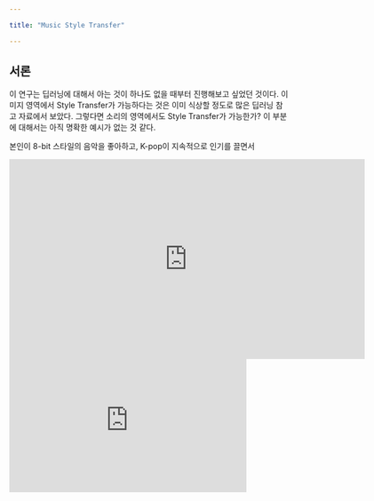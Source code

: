 ```yaml
---

title: "Music Style Transfer"

---
```


## 서론
이 연구는 딥러닝에 대해서 아는 것이 하나도 없을 때부터 진행해보고 싶었던 것이다. 
이미지 영역에서 Style Transfer가 가능하다는 것은 이미 식상할 정도로 많은 딥러닝 참고 자료에서 보았다. 
그렇다면 소리의 영역에서도 Style Transfer가 가능한가? 
이 부분에 대해서는 아직 명확한 예시가 없는 것 같다.

본인이 8-bit 스타일의 음악을 좋아하고, K-pop이 지속적으로 인기를 끌면서 

<iframe width="640" height="360" src="https://www.youtube.com/watch?v=Fm5iP0S1z9w?controls=0&amp;showinfo=0" frameborder="0" allowfullscreen></iframe>

<iframe width="427" height="240" src="https://www.youtube.com/embed/Fm5iP0S1z9w" frameborder="0" allow="accelerometer; autoplay; encrypted-media; gyroscope; picture-in-picture" allowfullscreen></iframe>
